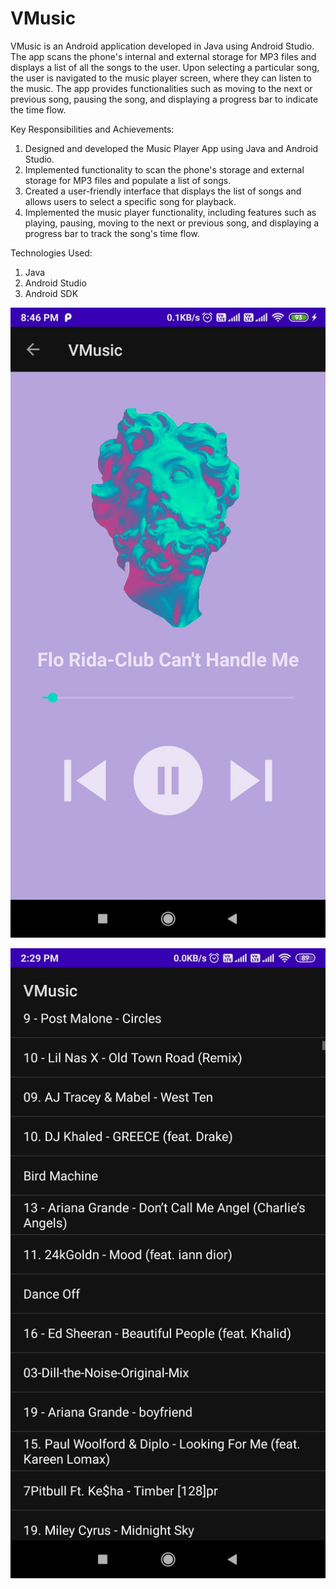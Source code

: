 # VMusic

VMusic is an Android application developed in Java using Android Studio. The app scans the phone's internal and external storage for MP3 files and displays a list of all the songs to the user. Upon selecting a particular song, the user is navigated to the music player screen, where they can listen to the music. The app provides functionalities such as moving to the next or previous song, pausing the song, and displaying a progress bar to indicate the time flow.

Key Responsibilities and Achievements:

1. Designed and developed the Music Player App using Java and Android Studio.
2. Implemented functionality to scan the phone's storage and external storage for MP3 files and populate a list of songs.
3. Created a user-friendly interface that displays the list of songs and allows users to select a specific song for playback.
4. Implemented the music player functionality, including features such as playing, pausing, moving to the next or previous song, and displaying a progress bar to track the song's time flow.

Technologies Used:

1. Java
2. Android Studio
3. Android SDK

![alt text](vmusicdark.jpg)


![alt text](vmusiclist.jpg)






